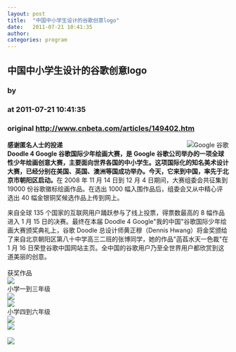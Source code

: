 ```yaml
---
layout: post
title:  "中国中小学生设计的谷歌创意logo"
date:   2011-07-21 10:41:35
author: 
categories: program
---
```


## 中国中小学生设计的谷歌创意logo
### by 
### at 2011-07-21 10:41:35
### original <http://www.cnbeta.com/articles/149402.htm>

<div><a rel="nofollow" href="http://www.cnbeta.com/topics/52.htm"><img src="http://img.cnbeta.com/topics/google.png" alt="Google 谷歌" name="sign" align="right"></a>
        <p><b>感谢匿名人士的投递</b><br>
<span style="font-weight:bold">Doodle 4 Google 谷歌国际少年绘画大赛，是 Google 谷歌公司举办的一项全球性少年绘画创意大赛，主要面向世界各国的中小学生。这项国际化的知名美术设计大赛，已经分别在美国、英国、澳洲等国成功举办。今天，它来到中国，率先于北京市朝阳区启动。</span>在 2008 年 11 月 14 日到 12 月 4 日期间，大赛组委会共征集到 19000 份谷歌徽标绘画作品。在选出 1000 幅入围作品后，组委会又从中精心评选出 40 幅金银铜奖候选作品上传到网上。</p>
		<p>来自全球 135 个国家的互联网用户踊跃参与了线上投票，得票数最高的 8 幅作品进入 1 月 15 日的决赛。最终在本届 Doodle 4 Google"我的中国"谷歌国际少年绘画大赛颁奖典礼上，谷歌 Doodle 总设计师黄正穆（Dennis Hwang）将金奖颁给了来自北京朝阳区第八十中学高三二班的张博同学，她的作品"菡萏水天一色裁"在 1 月 16 日荣登谷歌中国网站主页。全中国的谷歌用户乃至全世界用户都欣赏到这道美丽的创意。<br>
<br>
获奖作品<br>
<img src="http://img.cnbeta.com/newsimg/110721/10413501085961725.jpg"><br>
小学一到三年级<br>
<img src="http://img.cnbeta.com/newsimg/110721/1041351198940374.jpg"><br>
<img src="http://img.cnbeta.com/newsimg/110721/1041352604936558.jpg"><br>
小学四到六年级<br>
<img src="http://img.cnbeta.com/newsimg/110721/10413631003819253.jpg"><br>
<img src="http://img.cnbeta.com/newsimg/110721/1041364214519933.jpg"><br>
<br>
<img src="http://img.cnbeta.com/newsimg/110721/10413651323615022.jpg"><br></p></div>